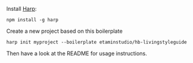 Install [Harp](http://harpjs.com):

    npm install -g harp

Create a new project based on this boilerplate

    harp init myproject --boilerplate etaminstudio/hb-livingstyleguide

Then have a look at the README for usage instructions.
